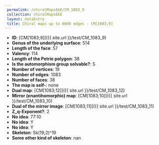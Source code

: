 ```yaml
--- 
 permalink: /chiralMaps6kE/CM_1083_9 
 collection: chiralMaps6kE
 layout: dataEntry
 title: Chiral maps up to 6000 edges - CM[1083;9]
---
```


- **ID**: [CM[1083;9]]({{ site.url }}/test/CM_1083_9)
- **Genus of the underlying surface**: 514
- **Length of the face**: 57
- **Valency**: 114
- **Length of the Petrie polygon**: 38
- **Is the automorphism group solvable?**: S
- **Number of vertices**: 19
- **Number of edges**: 1083
- **Number of faces**: 38
- **The map is self-**: none
- **Dual map**: [CM[1083;12]]({{ site.url }}/test/CM_1083_12)
- **Mirror (enantihomorphic) map**: [CM[1083;10]]({{ site.url }}/test/CM_1083_10)
- **Dual of the mirror image**: [CM[1083;11]]({{ site.url }}/test/CM_1083_11)
- **Z_q-Exponent?**: 2
- **No idea**:  77:10
- **No idea**: Y
- **No idea**: Y
- **Skeleton**: Sk(19;2)^19
- **Some other kind of skeleton**: nan
